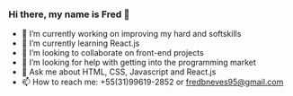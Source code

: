 ### Hi there, my name is Fred 👋

- 🔭 I’m currently working on improving my hard and softskills
- 🌱 I’m currently learning React.js
- 👯 I’m looking to collaborate on front-end projects
- 🤔 I’m looking for help with getting into the programming market
- 💬 Ask me about HTML, CSS, Javascript and React.js
- 📫 How to reach me: +55(31)99619-2852 or fredbneves95@gmail.com


